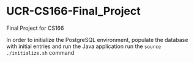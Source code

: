 # UCR-CS166-Final_Project
Final Project for CS166

In order to initialize the PostgreSQL environment, populate the database with initial entries and run the Java application
run the `source ./initialize.sh` command
